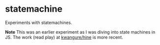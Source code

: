 # statemachine

Experiments with statemachines.

**Note**
This was an earlier experiment as I was diving into state machines in JS.
The work (read play) at [kwangure/hine](https://github.com/kwangure/hine) is more recent.

